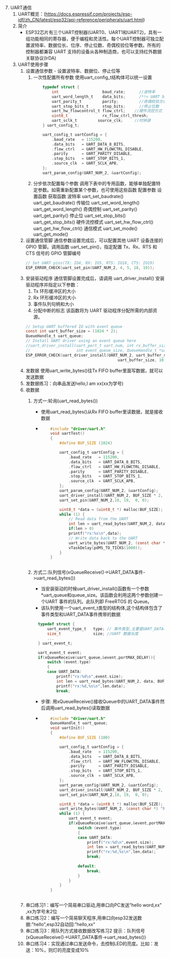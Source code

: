 7. UART通信
    1. UART概览：(https://docs.espressif.com/projects/esp-idf/zh_CN/latest/esp32/api-reference/peripherals/uart.html)
    2. 简介
       * ESP32芯片有三个UART控制器(UART0、UART1和UART2)，具有一组功能相同的寄存器，便于编程和灵活性。每个UART控制器可独立配置波特率、数据位长、位序、停止位数、奇偶校验位等参数。所有的控制器都兼容 UART 支持的设备从各种制造商，也可以支持红外数据关联协议(IrDA)
    3. UART使用步骤
        1. 设置通信参数 - 设置波特率、数据位、停止位等
           1. 一次性配置所有参数
                使用uart_config_t结构体可以统一设置
                ```c
                    typedef struct {
                        int 				  baud_rate;      //波特率
                        uart_word_length_t    data_bits;      /*!< UART byte size*/
                        uart_parity_t 		  parity;         //奇偶校验方式
                        uart_stop_bits_t 	  stop_bits;      //停止位数
                        uart_hw_flowcontrol_t flow_ctrl;    //硬件流控方式
                        uint8_t 			  rx_flow_ctrl_thresh;        //硬件流控阈值
                        uart_sclk_t 	    source_clk;     //时钟源
                    } uart_config_t;
                ```
                ```c
                    uart_config_t uartConfig = {
                        .baud_rate   = 115200,
                        .data_bits   = UART_DATA_8_BITS,
                        .flow_ctrl   = UART_HW_FLOWCTRL_DISABLE,
                        .parity 	 = UART_PARITY_DISABLE,
                        .stop_bits   = UART_STOP_BITS_1,
                        .source_clk  = UART_SCLK_APB,
                    };
                    uart_param_config(UART_NUM_2, &uartConfig);
                ```
           2. 分步依次配置每个参数
                调用下表中的专用函数，能够单独配置特定参数。如需重新配置某个参数，也可使用这些函数
                    配置参数        设置函数                    获取函数
                    波特率          uart_set_baudrate()     uart_get_baudrate()
                    传输位          uart_set_word_length()  uart_get_word_length()
                    奇偶控制        uart_set_parity()       uart_get_parity()
                    停止位          uart_set_stop_bits()    uart_get_stop_bits() 
                    硬件流控模式    uart_set_hw_flow_ctrl()  uart_get_hw_flow_ctrl()
                    通信模式        uart_set_mode()          uart_get_mode()
        2. 设置通信管脚
            通信参数设置完成后，可以配置其他 UART 设备连接的 GPIO 管脚。调用函数 uart_set_pin()，指定配置 Tx、Rx、RTS 和 CTS 信号的 GPIO 管脚编号
            ```c
            // Set UART pins(TX: IO4, RX: IO5, RTS: IO18, CTS: IO19)
            ESP_ERROR_CHECK(uart_set_pin(UART_NUM_2, 4, 5, 18, 19));
            ```
        3. 安装驱动程序
           通信管脚设置完成后，请调用 uart_driver_install() 安装驱动程序并指定以下参数：
            1. Tx 环形缓冲区的大小
            2. Rx 环形缓冲区的大小
            3. 事件队列句柄和大小
            4. 分配中断的标志
            该函数将为 UART 驱动程序分配所需的内部资源。
            ```c
            // Setup UART buffered IO with event queue
            const int uart_buffer_size = (1024 * 2);
            QueueHandle_t uart_queue;
            // Install UART driver using an event queue here
            //uart_driver_install(uart_port_t uart_num, int rx_buffer_size, int tx_buffer_size, 
            //                    int event_queue_size, QueueHandle_t *uart_queue, int intr_alloc_flags)
            ESP_ERROR_CHECK(uart_driver_install(UART_NUM_2, uart_buffer_size, \
                                                    uart_buffer_size, 10, &uart_queue, 0));
            ```
        4. 发数据
            使用uart_write_bytes()往Tx FIFO buffer里面写数据，就可以发送数据
        5. 发数据练习：向串品发送hello,I am xx(xx为学号)
        6. 收数据
           1. 方式一:轮询(uart_read_bytes())
              * 使用uart_read_bytes()从Rx FIFO buffer里读数据，就是接收数据
              * ```c
                    #include "driver/uart.h"
                    void uartTest()
                    {
                        #define BUF_SIZE (1024)

                        uart_config_t uartConfig = {
                            .baud_rate   = 115200,
                            .data_bits   = UART_DATA_8_BITS,
                            .flow_ctrl   = UART_HW_FLOWCTRL_DISABLE,
                            .parity 	 = UART_PARITY_DISABLE,
                            .stop_bits   = UART_STOP_BITS_1,
                            .source_clk  = UART_SCLK_APB,
                        };
                        uart_param_config(UART_NUM_2, &uartConfig);
                        uart_driver_install(UART_NUM_2, BUF_SIZE * 2, 0, 0, NULL, 0);
                        uart_set_pin(UART_NUM_2,18, 19,  0, 0);

                        uint8_t *data = (uint8_t *) malloc(BUF_SIZE);
                        while (1) {
                            // Read data from the UART
                            int len = uart_read_bytes(UART_NUM_2, data, BUF_SIZE, 20 / portTICK_RATE_MS);
                            if(len > 0)
                            printf("rx:%s\n",data);
                            // Write data back to the UART
                            uart_write_bytes(UART_NUM_2, (const char *) data, len);
                            vTaskDelay(pdMS_TO_TICKS(1000));
                        }
                    }
               ```
           2. 方式二:队列信号(xQueueReceive()->UART_DATA事件->uart_read_bytes())
              * 当安装驱动的时候uart_driver_install()函数有一个参数*uart_queue和queue_size。该函数会利用这两个参数创建一个UART 事件的队列。此队列即 FreeRTOS 的 Queue。
              * 该队列使用一个uart_event_t类型的结构体,这个结构体包含了事件类型和UART_DATA事件携带的数据
              ```c
                typedef struct {
                    uart_event_type_t	type; // 事件类型,主要是UART_DATA事件
                    size_t 				size; //UART 数据长度
                    ...
                } uart_event_t;
              ```
              ```c
                uart_event_t event;
                if(xQueueReceive(uart_queue,&event,portMAX_DELAY)){
                    switch (event.type)
                    {
                    case UART_DATA:
                        printf("rx:%d\n",event.size);
                        int len = uart_read_bytes(UART_NUM_2, data, BUF_SIZE, 20 / portTICK_RATE_MS);
                        printf("rx:%d,%s\n",len,data);
                        break;
              ```

              * 步骤: 用xQueueReceive()接收Queue中的UART_DATA事件然后调用uart_read_bytes()读取数据
              * ```c
                    #include "driver/uart.h"
                    QueueHandle_t uart_queue;    
                    void uartInit()
                    {
                        #define BUF_SIZE (100)

                        uart_config_t uartConfig = {
                            .baud_rate   = 115200,
                            .data_bits   = UART_DATA_8_BITS,
                            .flow_ctrl   = UART_HW_FLOWCTRL_DISABLE,
                            .parity 	 = UART_PARITY_DISABLE,
                            .stop_bits   = UART_STOP_BITS_1,
                            .source_clk  = UART_SCLK_APB,
                        };
                        uart_param_config(UART_NUM_2, &uartConfig);
                        uart_driver_install(UART_NUM_2, BUF_SIZE * 2, 0, 10, &uart_queue, 0);
                        uart_set_pin(UART_NUM_2,18, 19,  0, 0);

                        uint8_t *data = (uint8_t *) malloc(BUF_SIZE);
                        uart_write_bytes(UART_NUM_2, (const char *) "hello", 5);
                        while (1) {
                            uart_event_t event;
                            if(xQueueReceive(uart_queue,&event,portMAX_DELAY)){
                                switch (event.type)
                                {
                                case UART_DATA:
                                    printf("rx:%d\n",event.size);
                                    int len = uart_read_bytes(UART_NUM_2, data, BUF_SIZE, 20 / portTICK_RATE_MS);
                                    printf("rx:%d,%s\n",len,data);
                                    break;
                                
                                default:
                                    break;
                                }
                            }
                        }
                    }
              ```
        7. 串口练习1：编写一个简易串口驱动,用串口向PC发送“hello word,xx" ,xx为学号末2位
        8. 串口练习2：编写一个简易聊天程序,用串口向esp32发送数据:"hello",esp32自动回:”hello,xx"
        9. 串口练习3：用队列方式接收数据改写练习2
                    提示：队列信号(xQueueReceive()->UART_DATA事件->uart_read_bytes())
        9. 串口练习4：实现通过串口发送命令，去控制LED的亮度。比如：发送：10%，则灯的亮度变成10%
